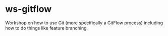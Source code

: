 # ws-gitflow
Workshop on how to use Git (more specifically a GitFlow process) including how to do things like feature branching.
